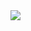 <img src="[profile.svg](https://raw.githubusercontent.com/martinCouso/martinCouso/main/profile.svg)" />
